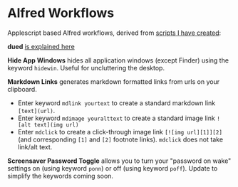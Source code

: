 Alfred Workflows
===============

Applescript based Alfred workflows, derived from [scripts I have created](https://github.com/unforswearing/applescript):  


**dued** [is explained here](https://github.com/unforswearing/dued) 

**Hide App Windows** hides all application windows (except Finder) using the keyword `hidewin`. Useful for uncluttering the desktop. 

**Markdown Links** generates markdown formatted links from urls on your clipboard.  

- Enter keyword `mdlink yourtext` to create a standard markdown link `[text](url)`. 
- Enter keyword `mdimage youralttext` to create a standard image link  `![alt text](img url)`
- Enter `mdclick` to create a click-through image link `[![img url][1]][2]` (and corresponding `[1]` and `[2]` footnote links). `mdclick` does not take link/alt text. 

**Screensaver Password Toggle** allows you to turn your "password on wake" settings on (using keyword `ponn`) or off (using keyword `poff`). Update to simplify the keywords coming soon. 



